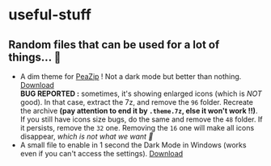 # useful-stuff
## Random files that can be used for a lot of things... 🙂

- A dim theme for [PeaZip](https://github.com/peazip/PeaZip) ! Not a dark mode but better than nothing. [Download](https://github.com/EDM115/useful-stuff/raw/main/themes/Dim_Theme.theme.7z)  
**BUG REPORTED :** sometimes, it's showing enlarged icons (which is *NOT* good). In that case, extract the 7z, and remove the `96` folder. Recreate the archive **(pay attention to end it by `.theme.7z`, else it won't work !!)**. If you still have icons size bugs, do the same and remove the `48` folder. If it persists, remove the `32` one. Removing the `16` one will make all icons disappear, *which is not what we want 🥲*
- A small file to enable in 1 second the Dark Mode in Windows (works even if you can't access the settings). [Download](https://github.com/EDM115/useful-stuff/raw/main/themes/darkmode.reg)
